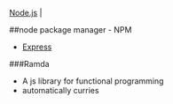 [Node.js](node.md) |

##node package manager - NPM

- [Express](express.md)

###Ramda
- A js library for functional programming
- automatically curries
